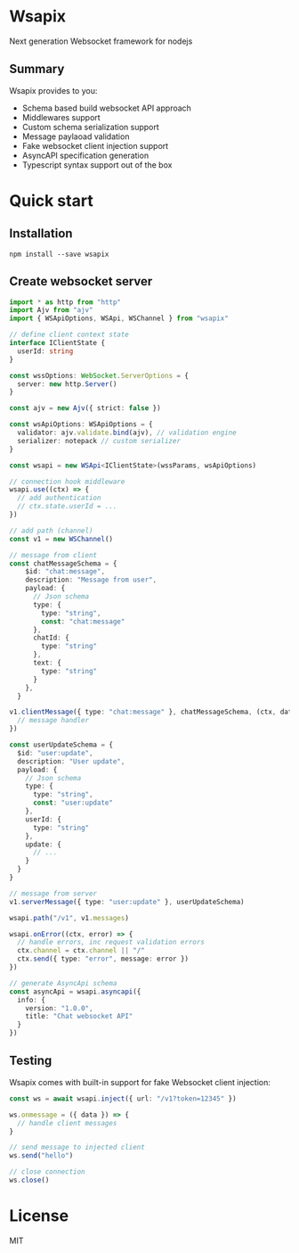 # Wsapix

Next generation Websocket framework for nodejs

## Summary
Wsapix provides to you:
- Schema based build websocket API approach
- Middlewares support
- Custom schema serialization support
- Message paylaoad validation
- Fake websocket client injection support
- AsyncAPI specification generation
- Typescript syntax support out of the box

# Quick start

## Installation

```
npm install --save wsapix
```

## Create websocket server

```ts
import * as http from "http"
import Ajv from "ajv"
import { WSApiOptions, WSApi, WSChannel } from "wsapix"

// define client context state
interface IClientState {
  userId: string
}

const wssOptions: WebSocket.ServerOptions = { 
  server: new http.Server()
}

const ajv = new Ajv({ strict: false })

const wsApiOptions: WSApiOptions = {
  validator: ajv.validate.bind(ajv), // validation engine
  serializer: notepack // custom serializer
}

const wsapi = new WSApi<IClientState>(wssParams, wsApiOptions)

// connection hook middleware
wsapi.use((ctx) => {
  // add authentication
  // ctx.state.userId = ...
})

// add path (channel)
const v1 = new WSChannel()

// message from client
const chatMessageSchema = { 
    $id: "chat:message",
    description: "Message from user",
    payload: {
      // Json schema
      type: {
        type: "string",
        const: "chat:message"
      },
      chatId: {
        type: "string"
      },
      text: {
        type: "string"
      }
    },
  }

v1.clientMessage({ type: "chat:message" }, chatMessageSchema, (ctx, data) => {
  // message handler
})

const userUpdateSchema = {
  $id: "user:update",
  description: "User update",
  payload: {
    // Json schema
    type: {
      type: "string",
      const: "user:update"
    },
    userId: {
      type: "string"
    },
    update: {
      // ...
    }
  }
}

// message from server
v1.serverMessage({ type: "user:update" }, userUpdateSchema)

wsapi.path("/v1", v1.messages)

wsapi.onError((ctx, error) => {
  // handle errors, inc request validation errors
  ctx.channel = ctx.channel || "/"
  ctx.send({ type: "error", message: error })
})

// generate AsyncApi schema
const asyncApi = wsapi.asyncapi({
  info: {
    version: "1.0.0",
    title: "Chat websocket API"
  }
})
```

## Testing

Wsapix comes with built-in support for fake Websocket client injection:

```ts
const ws = await wsapi.inject({ url: "/v1?token=12345" })

ws.onmessage = ({ data }) => {
  // handle client messages
}

// send message to injected client
ws.send("hello")

// close connection
ws.close()
```

# License
MIT